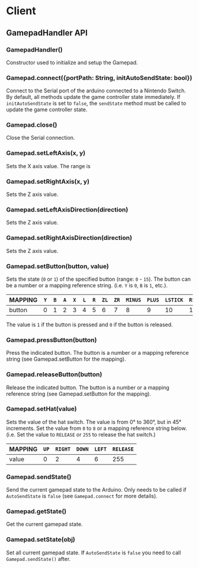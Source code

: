 # Client

## GamepadHandler API

### GamepadHandler()
Constructor used to initialize and setup the Gamepad.

### Gamepad.connect({portPath: String, initAutoSendState: bool})
Connect to the Serial port of the arduino connected to a Nintendo Switch. By default, all methods update the game controller state immediately. If `initAutoSendState` is set to `false`, the `sendState` method must be called to update the game controller state.

### Gamepad.close()
Close the Serial connection.

### Gamepad.setLeftAxis(x, y)
Sets the X axis value. The range is

### Gamepad.setRightAxis(x, y)
Sets the Z axis value.

### Gamepad.setLeftAxisDirection(direction)
Sets the Z axis value.

### Gamepad.setRightAxisDirection(direction)
Sets the Z axis value.

### Gamepad.setButton(button, value)
Sets the state (`0` or `1`) of the specified button (range: `0` - `15`). The button can be a number or a mapping reference string. (i.e. `Y` is `0`, `B` is `1`, etc.).

| MAPPING | `Y` | `B` | `A` | `X` | `L` | `R` | `ZL` | `ZR` | `MINUS` | `PLUS` | `LSTICK` | `RSTICK` | `HOME` | `CAPTURE` |
| ------- | - | - | - | - | - | - | - | - | - | - | -- | -- | -- | -- |
| button  | 0 | 1 | 2 | 3 | 4 | 5 | 6 | 7 | 8 | 9 | 10 | 11 | 12 | 13 |

The value is `1` if the button is pressed and `0` if the button is released.

### Gamepad.pressButton(button)
Press the indicated button. The button is a number or a mapping reference string (see Gamepad.setButton for the mapping).

### Gamepad.releaseButton(button)
Release the indicated button. The button is a number or a mapping reference string (see Gamepad.setButton for the mapping).

### Gamepad.setHat(value)
Sets the value of the hat switch. The value is from 0° to 360°, but in 45° increments.
Set the value from `0` to `8` or a mapping reference string below.
(i.e. Set the value to `RELEASE` or `255` to release the hat switch.)

| MAPPING | `UP` | `RIGHT` | `DOWN` | `LEFT` | `RELEASE` |
| ------- | - | - | - | - | - |
| value   | 0 | 2 | 4 | 6 | 255 |

### Gamepad.sendState()
Send the current gamepad state to the Arduino. Only needs to be called if `AutoSendState` is `false` (see `Gamepad.connect` for more details).

### Gamepad.getState()
Get the current gamepad state.

### Gamepad.setState(obj)
Set all current gamepad state. If `AutoSendState` is `false` you need to call `Gamepad.sendState()` after.

